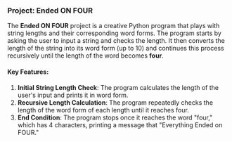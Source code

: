 
### Project: Ended ON FOUR
The **Ended ON FOUR** project is a creative Python program that plays with string lengths and their corresponding word forms. The program starts by asking the user to input a string and checks the length. It then converts the length of the string into its word form (up to 10) and continues this process recursively until the length of the word becomes **four**.

#### Key Features:
1. **Initial String Length Check**: The program calculates the length of the user's input and prints it in word form.
2. **Recursive Length Calculation**: The program repeatedly checks the length of the word form of each length until it reaches four.
3. **End Condition**: The program stops once it reaches the word "four," which has 4 characters, printing a message that "Everything Ended on FOUR."
